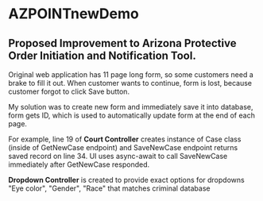 # AZPOINTnewDemo
## Proposed Improvement to Arizona Protective Order Initiation and Notification Tool.

Original web application has 11 page long form, so some customers need a brake to fill it out. When customer wants to continue, form is lost, because customer forgot to click Save button.

My solution was to create new form and immediately save it into database, form gets ID, which is used to automatically update form at the end of each page. 

For example,  line 19 of **Court Controller** creates instance of Case class (inside of GetNewCase endpoint) and SaveNewCase endpoint returns saved record on line 34. UI uses async-await to call SaveNewCase immediately after GetNewCase responded.


**Dropdown Controller** is created to provide exact options for dropdowns "Eye color", "Gender", "Race" that matches criminal database 

